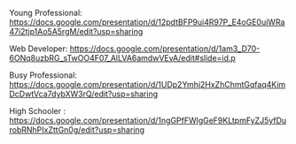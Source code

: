 Young Professional: https://docs.google.com/presentation/d/12pdtBFP9ui4R97P_E4oGE0uiWRa47i2tjp1Ao5A5rgM/edit?usp=sharing

Web Developer: https://docs.google.com/presentation/d/1am3_D70-6ONq8uzbRG_sTwOO4F07_AlLVA6amdwVEvA/edit#slide=id.p

Busy Professional: https://docs.google.com/presentation/d/1UDp2Ymhj2HxZhChmtGqfaq4KimDcDwtVca7dybXW3rQ/edit?usp=sharing

High Schooler : https://docs.google.com/presentation/d/1ngGPfFWlgGeF9KLtpmFyZJ5yfDurobRNhPIxZttGn0g/edit?usp=sharing
